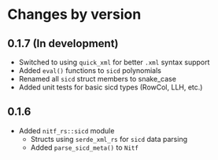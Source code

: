 # Changes by version

## 0.1.7 (In development)
- Switched to using `quick_xml` for better `.xml` syntax support
- Added `eval()` functions to `sicd` polynomials
- Renamed all `sicd` struct members to snake_case
- Added unit tests for basic sicd types (RowCol, LLH, etc.)

## 0.1.6
- Added `nitf_rs::sicd` module
  - Structs using `serde_xml_rs` for `sicd` data parsing
  - Added `parse_sicd_meta()` to `Nitf`
